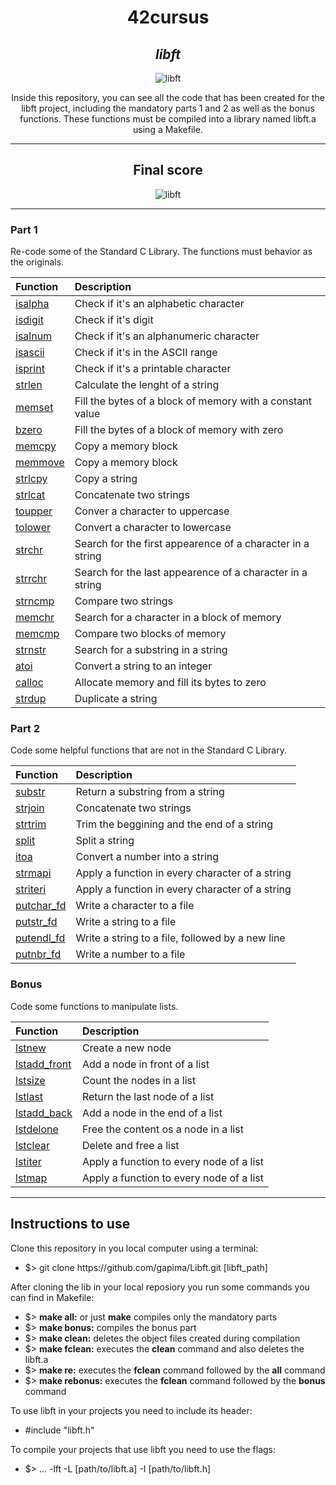 <h1 align=center>
	<b>42cursus</b>
</h1>

<div align=center>
	<h2>
		<i>libft</i>
	</h2>
	<img src=https://github.com/gapima/Libft/assets/71856172/9adf2837-90cd-47fd-bb69-bbbfe74cb570 alt=libft badge/>
	<p align=center>
    		Inside this repository, you can see all the code that has been created for the libft project, including the mandatory parts 1 and 2 as well as the bonus functions. These functions must be compiled into a library named libft.a using a Makefile.
	</p>
</div>

---

<div align=center>
	<h2>
		Final score
	</h2>
	<img src=https://github.com/gapima/Libft/assets/71856172/37b2712f-5d11-49c8-a22d-dd829c3293e7 alt=libft grade/>
</div>

---

<h3 align=left>
    Part 1
</h3>
<p>
    Re-code some of the Standard C Library. The functions must behavior as the originals.
</p>

| Function | Description |
| :--- | :--- |
| [isalpha](https://github.com/gapima/Libft/blob/main/functions/ft_isalpha.c) | Check if it's an alphabetic character |
| [isdigit](https://github.com/gapima/Libft/blob/main/functions/ft_isdigit.c) | Check if it's digit |
| [isalnum](https://github.com/gapima/Libft/blob/main/functions/ft_isalnum.c) | Check if it's an alphanumeric character |
| [isascii](https://github.com/gapima/Libft/blob/main/functions/ft_isascii.c) | Check if it's in the ASCII range |
| [isprint](https://github.com/gapima/Libft/blob/main/functions/ft_isprint.c) | Check if it's a printable character |
| [strlen](https://github.com/gapima/Libft/blob/main/functions/ft_strlen.c) | Calculate the lenght of a string |
| [memset](https://github.com/gapima/Libft/blob/main/functions/ft_memset.c) | Fill the bytes of a block of memory with a constant value |
| [bzero](https://github.com/gapima/Libft/blob/main/functions/ft_bzero.c) | Fill the bytes of a block of memory with zero |
| [memcpy](https://github.com/gapima/Libft/blob/main/functions/ft_memcpy.c) | Copy a memory block |
| [memmove](https://github.com/gapima/Libft/blob/main/functions/ft_memmove.c) | Copy a memory block |
| [strlcpy](https://github.com/gapima/Libft/blob/main/functions/ft_strlcpy.c) | Copy a string |
| [strlcat](https://github.com/gapima/Libft/blob/main/functions/ft_strlcat.c) | Concatenate two strings |
| [toupper](https://github.com/gapima/Libft/blob/main/functions/ft_toupper.c) | Conver a character to uppercase |
| [tolower](https://github.com/gapima/Libft/blob/main/functions/ft_tolower.c) | Convert a character to lowercase |
| [strchr](https://github.com/gapima/Libft/blob/main/functions/ft_strchr.c) | Search for the first appearence of a character in a string |
| [strrchr](https://github.com/gapima/Libft/blob/main/functions/ft_strrchr.c) | Search for the last appearence of a character in a string |
| [strncmp](https://github.com/gapima/Libft/blob/main/functions/ft_strncmp.c) | Compare two strings |
| [memchr](https://github.com/gapima/Libft/blob/main/functions/ft_memchr.c) | Search for a character in a block of memory |
| [memcmp](https://github.com/gapima/Libft/blob/main/functions/ft_memcmp.c) | Compare two blocks of memory |
| [strnstr](https://github.com/gapima/Libft/blob/main/functions/ft_strnstr.c) | Search for a substring in a string |
| [atoi](https://github.com/gapima/Libft/blob/main/functions/ft_atoi.c) | Convert a string to an integer |
| [calloc](https://github.com/gapima/Libft/blob/main/functions/ft_calloc.c) | Allocate memory and fill its bytes to zero |
| [strdup](https://github.com/gapima/Libft/blob/main/functions/ft_strdup.c) | Duplicate a string |

<h3 align=left>
    Part 2
</h3>
<p>
    Code some helpful functions that are not in the Standard C Library.
</p>

| Function | Description |
| :--- | :--- |
| [substr](https://github.com/gapima/Libft/blob/main/functions/ft_substr.c) | Return a substring from a string |
| [strjoin](https://github.com/gapima/Libft/blob/main/functions/ft_strjoin.c) | Concatenate two strings |
| [strtrim](https://github.com/gapima/Libft/blob/main/functions/ft_strtrim.c) | Trim the beggining and the end of a string |
| [split](https://github.com/gapima/Libft/blob/main/functions/ft_split.c) | Split a string |
| [itoa](https://github.com/gapima/Libft/blob/main/functions/ft_itoa.c) | Convert a number into a string |
| [strmapi](https://github.com/gapima/Libft/blob/main/functions/ft_strmapi.c) | Apply a function in every character of a string |
| [striteri](https://github.com/gapima/Libft/blob/main/functions/ft_striteri.c) | Apply a function in every character of a string |
| [putchar_fd](https://github.com/gapima/Libft/blob/main/functions/ft_putchar_fd.c) | Write a character to a file |
| [putstr_fd](https://github.com/gapima/Libft/blob/main/functions/ft_putstr_fd.c) | Write a string to a file |
| [putendl_fd](https://github.com/gapima/Libft/blob/main/functions/ft_putendl_fd.c) | Write a string to a file, followed by a new line |
| [putnbr_fd](https://github.com/gapima/Libft/blob/main/functions/ft_putnbr_fd.c) | Write a number to a file |

<h3 align=left>
    Bonus
</h3>
<p>
    Code some functions to manipulate lists.
</p>

| Function | Description |
| :--- | :--- |
| [lstnew](https://github.com/gapima/Libft/blob/main/functions/ft_lstnew_bonus.c) | Create a new node |
| [lstadd_front](https://github.com/gapima/Libft/blob/main/functions/ft_lstadd_front_bonus.c) | Add a node in front of a list |
| [lstsize](https://github.com/gapima/Libft/blob/main/functions/ft_lstsize_bonus.c) | Count the nodes in a list |
| [lstlast](https://github.com/gapima/Libft/blob/main/functions/ft_lstlast_bonus.c) | Return the last node of a list |
| [lstadd_back](https://github.com/gapima/Libft/blob/main/functions/ft_lstadd_back_bonus.c) | Add a node in the end of a list |
| [lstdelone](https://github.com/gapima/Libft/blob/main/functions/ft_lstdelone_bonus.c) | Free the content os a node in a list |
| [lstclear](https://github.com/gapima/Libft/blob/main/functions/ft_lstclear_bonus.c) | Delete and free a list |
| [lstiter](https://github.com/gapima/Libft/blob/main/functions/ft_lstiter_bonus.c) | Apply a function to every node of a list |
| [lstmap](https://github.com/gapima/Libft/blob/main/functions/ft_lstmap_bonus.c) | Apply a function to every node of a list |

---

<h2>
    Instructions to use
</h2>
Clone this repository in you local computer using a terminal:
<ul>
	<li>$> git clone https://github.com/gapima/Libft.git [libft_path]</li>
</ul>
		
After cloning the lib in your local reposiory you run some commands you can find in Makefile:
<ul>
	<li>$> <b>make all:</b> or just <b>make</b> compiles only the mandatory parts</li>
	<li>$> <b>make bonus:</b> compiles the bonus part</li>
	<li>$> <b>make clean:</b> deletes the object files created during compilation</li>
	<li>$> <b>make fclean:</b> executes the <b>clean</b> command and also deletes the libft.a</li>
	<li>$> <b>make re:</b> executes the <b>fclean</b> command followed by the <b>all</b> command</li>
	<li>$> <b>make rebonus:</b> executes the <b>fclean</b> command followed by the <b>bonus</b> command</li>
</ul>
To use libft in your projects you need to include its header:
<ul>
	<li>#include "libft.h"</li>
</ul>

To compile your projects that use libft you need to use the flags:
<ul>
	<li>$> ... -lft -L [path/to/libft.a] -I [path/to/libft.h]</li>
</ul>
